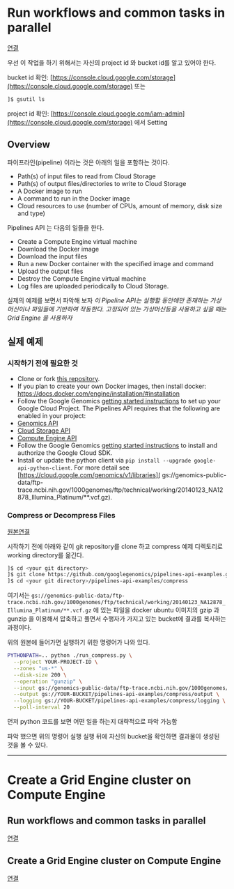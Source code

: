 # Run workflows and common tasks in parallel
[연결](http://googlegenomics.readthedocs.io/en/latest/use_cases/run_pipelines_in_the_cloud/index.html)

우선 이 작업을 하기 위해서는 자신의 project id 와 bucket id를 알고 있어야 한다.

bucket id 확인: [https://console.cloud.google.com/storage](https://console.cloud.google.com/storage)
    또는 
```bash
]$ gsutil ls
```
project id 확인: [https://console.cloud.google.com/iam-admin](https://console.cloud.google.com/storage) 에서 Setting

## Overview
파이프라인(pipeline) 이라는 것은 아래의 일을 포함하는 것이다.
- Path(s) of input files to read from Cloud Storage
- Path(s) of output files/directories to write to Cloud Storage
- A Docker image to run
- A command to run in the Docker image
- Cloud resources to use (number of CPUs, amount of memory, disk size and type)

Pipelines API 는 다음의 일들을 한다.
- Create a Compute Engine virtual machine
- Download the Docker image
- Download the input files
- Run a new Docker container with the specified image and command
- Upload the output files
- Destroy the Compute Engine virtual machine
- Log files are uploaded periodically to Cloud Storage.

실제의 예제를 보면서 파악해 보자
*이 Pipeline API는 실행할 동안에만 존재하는 가상머신이나 파일들에 기반하여 작동한다. 고정되어 있는 가상머신등을 사용하고 싶을 때는 Grid Engine 을 사용하자*

## 실제 예제
### 시작하기 전에 필요한 것
- Clone or fork [this repository](https://github.com/googlegenomics/pipelines-api-examples/).
- If you plan to create your own Docker images, then install docker: https://docs.docker.com/engine/installation/#installation
- Follow the Google Genomics [getting started instructions](https://cloud.google.com/genomics/install-genomics-tools#create-project-and-authenticate) to set up your Google Cloud Project. The Pipelines API requires that the following are enabled in your project:
 - [Genomics API](https://console.cloud.google.com/project/_/apis/api/genomics)
 - [Cloud Storage API](https://console.cloud.google.com/project/_/apis/api/storage_api)
 - [Compute Engine API](https://console.cloud.google.com/project/_/apis/api/compute_component)
- Follow the Google Genomics [getting started instructions](https://cloud.google.com/genomics/install-genomics-tools#install-genomics-tools) to install and authorize the Google Cloud SDK.
- Install or update the python client via ```pip install --upgrade google-api-python-client```. For more detail see [https://cloud.google.com/genomics/v1/libraries]( gs://genomics-public-data/ftp-trace.ncbi.nih.gov/1000genomes/ftp/technical/working/20140123_NA12878_Illumina_Platinum/**.vcf.gz).

### Compress or Decompress Files
[원본연결](https://github.com/googlegenomics/pipelines-api-examples/tree/master/compress)

시작하기 전에 아래와 같이 git repository를 clone 하고 compress 예제 디렉토리로 working directory를 옮긴다.
```bash
]$ cd <your git directory> 
]$ git clone https://github.com/googlegenomics/pipelines-api-examples.git
]$ cd <your git directory>/pipelines-api-examples/compress
```
여기서는  ```gs://genomics-public-data/ftp-trace.ncbi.nih.gov/1000genomes/ftp/technical/working/20140123_NA12878_Illumina_Platinum/**.vcf.gz``` 에 있는 파일을 docker ubuntu 이미지의 gzip 과 gunzip 을 이용해서 압축하고 풀면서 수행자가 가지고 있는 bucket에 결과를 복사하는 과정이다.

위의 원본에 들어가면 실행하기 위한 명령어가 나와 있다.
```bash
PYTHONPATH=.. python ./run_compress.py \
  --project YOUR-PROJECT-ID \
  --zones "us-*" \
  --disk-size 200 \
  --operation "gunzip" \
  --input gs://genomics-public-data/ftp-trace.ncbi.nih.gov/1000genomes/ftp/technical/working/20140123_NA12878_Illumina_Platinum/**.vcf.gz \
  --output gs://YOUR-BUCKET/pipelines-api-examples/compress/output \
  --logging gs://YOUR-BUCKET/pipelines-api-examples/compress/logging \
  --poll-interval 20
```
먼저 python 코드를 보면 어떤 일을 하는지 대략적으로 파악 가능함

파악 했으면 위의 명령어 실행
실행 뒤에 자신의 bucket을 확인하면 결과물이 생성된 것을 볼 수 있다.






***
# Create a Grid Engine cluster on Compute Engine
## Run workflows and common tasks in parallel
[연결](http://googlegenomics.readthedocs.io/en/latest/use_cases/run_pipelines_in_the_cloud/index.html)

## Create a Grid Engine cluster on Compute Engine
[연결](http://googlegenomics.readthedocs.io/en/latest/use_cases/setup_gridengine_cluster_on_compute_engine/index.html)
